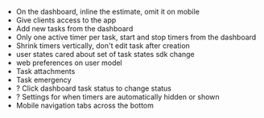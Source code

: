 - On the dashboard, inline the estimate, omit it on mobile
- Give clients access to the app
- Add new tasks from the dashboard
- Only one active timer per task, start and stop timers from the dashboard
- Shrink timers vertically, don't edit task after creation
- user states cared about set of task states sdk change
- web preferences on user model
- Task attachments
- Task emergency
- ? Click dashboard task status to change status
- ? Settings for when timers are automatically hidden or shown
- Mobile navigation tabs across the bottom
